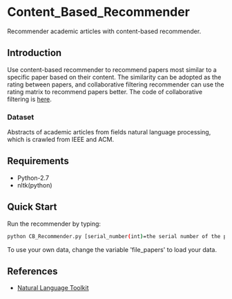 # Content_Based_Recommender
Recommender academic articles with content-based recommender.

## Introduction
Use content-based recommender to recommend papers most similar to a specific paper based on their content. The similarity can be adopted as the rating between papers, and collaborative filtering recommender can use the rating matrix to recommend papers better. The code of collaborative filtering is [here](https://github.com/riceroll/Collaborative_Filtering_Recommender).

### Dataset
Abstracts of academic articles from fields natural language processing, which is crawled from IEEE and ACM.

## Requirements

- Python-2.7
- nltk(python)

## Quick Start
Run the recommender by typing:
```bash
python CB_Recommender.py [serial_number(int)=the serial number of the paper]
```

To use your own data, change the variable 'file_papers' to load your data.


## References

- [Natural Language Toolkit](http://www.nltk.org/)
